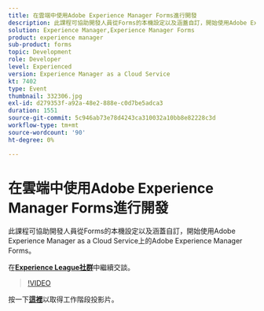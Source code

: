 ```yaml
---
title: 在雲端中使用Adobe Experience Manager Forms進行開發
description: 此課程可協助開發人員從Forms的本機設定以及涵蓋自訂，開始使用Adobe Experience Manager as a Cloud Service上的Adobe Experience Manager Forms。
solution: Experience Manager,Experience Manager Forms
product: experience manager
sub-product: forms
topic: Development
role: Developer
level: Experienced
version: Experience Manager as a Cloud Service
kt: 7402
type: Event
thumbnail: 332306.jpg
exl-id: d279353f-a92a-48e2-888e-c0d7be5adca3
duration: 1551
source-git-commit: 5c946ab73e78d4243ca310032a10bb8e82228c3d
workflow-type: tm+mt
source-wordcount: '90'
ht-degree: 0%

---
```


# 在雲端中使用Adobe Experience Manager Forms進行開發

此課程可協助開發人員從Forms的本機設定以及涵蓋自訂，開始使用Adobe Experience Manager as a Cloud Service上的Adobe Experience Manager Forms。

在&#x200B;**[Experience League社群](https://adobe.ly/36Yd3v6)**&#x200B;中繼續交談。

>[!VIDEO](https://video.tv.adobe.com/v/332306/?quality=12&learn=on&hidetitle=true)

按一下&#x200B;**[這裡](/help/adobe-developers-live/assets/developing-aem-forms-cloud.pdf)**&#x200B;以取得工作階段投影片。
